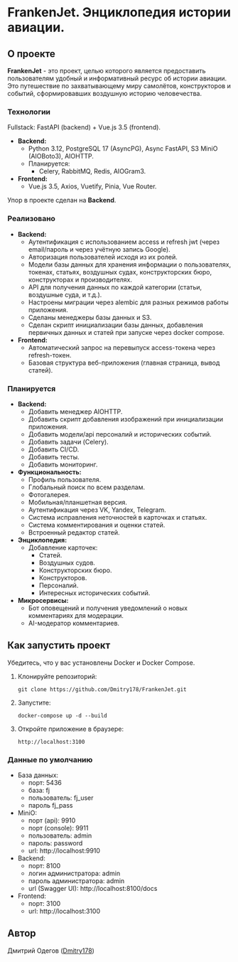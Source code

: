 # FrankenJet. Энциклопедия истории авиации.

## О проекте

**FrankenJet** - это проект, целью которого является предоставить пользователям удобный и информативный ресурс об истории авиации. Это путешествие по захватывающему миру самолётов, конструкторов и событий, сформировавших воздушную историю человечества.

### Технологии

Fullstack: FastAPI (backend) + Vue.js 3.5 (frontend).

* **Backend:**
  * Python 3.12, PostgreSQL 17 (AsyncPG), Async FastAPI, S3 MiniO (AIOBoto3), AIOHTTP.
  * Планируется:
    * Celery, RabbitMQ, Redis, AIOGram3.
* **Frontend:**
  * Vue.js 3.5, Axios, Vuetify, Pinia, Vue Router.

Упор в проекте сделан на **Backend**.

### Реализовано

* **Backend:**
  * Аутентификация с использованием access и refresh jwt (через email/пароль и через учётную запись Google).
  * Авторизация пользователей исходя из их ролей.
  * Модели базы данных для хранения информации о пользователях, токенах, статьях, воздушных судах, конструкторских бюро, конструкторах и производителях.
  * API для получения данных по каждой категории (статьи, воздушные суда, и т.д.).
  * Настроены миграции через alembic для разных режимов работы приложения.
  * Сделаны менеджеры базы данных и S3.
  * Сделан скрипт инициализации базы данных, добавления первичных данных и статей при запуске через docker compose.
* **Frontend:**
  * Автоматический запрос на перевыпуск access-токена через refresh-токен.
  * Базовая структура веб-приложения (главная страница, вывод статей).

### Планируется

* **Backend:**
  * Добавить менеджер AIOHTTP.
  * Добавить скрипт добавления изображений при инициализации приложения.
  * Добавить модели/api персоналий и исторических событий.
  * Добавить задачи (Celery).
  * Добавить CI/CD.
  * Добавить тесты.
  * Добавить мониторинг.
* **Функциональность:**
  * Профиль пользователя.
  * Глобальный поиск по всем разделам.
  * Фотогалерея.
  * Мобильная/планшетная версия.
  * Аутентификация через VK, Yandex, Telegram.
  * Система исправления неточностей в карточках и статьях.
  * Система комментирования и оценки статей.
  * Встроенный редактор статей.
* **Энциклопедия:**
  * Добавление карточек:
    * Статей.
    * Воздушных судов.
    * Конструкторских бюро.
    * Конструкторов.
    * Персоналий.
    * Интересных исторических событий.
* **Микросервисы:**
  * Бот оповещений и получения уведомлений о новых комментариях для модерации.
  * AI-модератор комментариев.

## Как запустить проект

Убедитесь, что у вас установлены Docker и Docker Compose.

1. Клонируйте репозиторий:
   ```
   git clone https://github.com/Dmitry178/FrankenJet.git
   ```
2. Запустите:
    ```
    docker-compose up -d --build
    ```
3. Откройте приложение в браузере:
    ```
    http://localhost:3100
    ```

### Данные по умолчанию

* База данных:
  * порт: 5436
  * база: fj
  * пользователь: fj_user
  * пароль fj_pass
* MiniO:
  * порт (api): 9910
  * порт (console): 9911
  * пользователь: admin
  * пароль: password
  * url: http://localhost:9910
* Backend:
  * порт: 8100
  * логин администратора: admin
  * пароль администратора: admin
  * url (Swagger UI): http://localhost:8100/docs
* Frontend:
  * порт: 3100
  * url: http://localhost:3100

## Автор

Дмитрий Одегов ([Dmitry178](https://github.com/Dmitry178))
